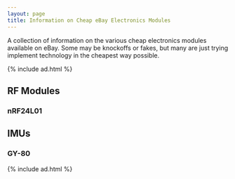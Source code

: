```yaml
---
layout: page
title: Information on Cheap eBay Electronics Modules
---
```


A collection of information on the various cheap electronics modules available on eBay. Some may be knockoffs or fakes, but many are just trying implement technology in the cheapest way possible.

{% include ad.html %}

## RF Modules
### nRF24L01

## IMUs
### GY-80

{% include ad.html %}
